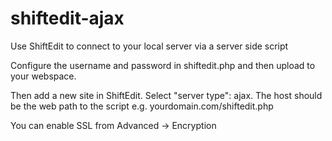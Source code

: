 shiftedit-ajax
==============

Use ShiftEdit to connect to your local server via a server side script

Configure the username and password in shiftedit.php and then upload to your webspace.

Then add a new site in ShiftEdit. Select "server type": ajax.
The host should be the web path to the script e.g. yourdomain.com/shiftedit.php

You can enable SSL from Advanced -> Encryption
